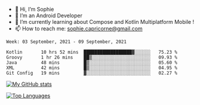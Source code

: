 - 👋 Hi, I’m Sophie
- 👀 I’m an Android Developer
- 🌱 I’m currently learning about Compose and Kotlin Multiplatform Mobile !
- 📫 How to reach me: sophie.capricorne@gmail.com


<!--START_SECTION:waka-->
```text
Week: 03 September, 2021 - 09 September, 2021

Kotlin       10 hrs 52 mins  ██████████████████▓░░░░░░   75.23 % 
Groovy       1 hr 26 mins    ██▒░░░░░░░░░░░░░░░░░░░░░░   09.93 % 
Java         48 mins         █▒░░░░░░░░░░░░░░░░░░░░░░░   05.60 % 
XML          42 mins         █▒░░░░░░░░░░░░░░░░░░░░░░░   04.95 % 
Git Config   19 mins         ▓░░░░░░░░░░░░░░░░░░░░░░░░   02.27 % 
```
<!--END_SECTION:waka-->

[![My GitHub stats](https://github-readme-stats.vercel.app/api?username=sophicapri&show_icons=true&theme=buefy)](https://github.com/anuraghazra/github-readme-stats)

[![Top Languages](https://github-readme-stats.vercel.app/api/top-langs/?username=sophicapri&langs_count=3&layout=compact)](https://github.com/anuraghazra/github-readme-stats)

